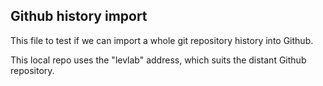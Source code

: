 ## Github history import

This file to test if we can import a whole git repository history into Github.

This local repo uses the "levlab" address, which suits the distant Github repository.

